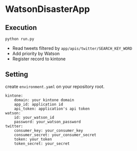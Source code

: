 # WatsonDisasterApp

## Execution

```
python run.py
```

* Read tweets filtered by `app/apis/twitter/SEARCH_KEY_WORD`
* Add priority by Watson
* Register record to kintone

## Setting

create `environment.yaml` on your repository root.

```
kintone:
    domain: your kintone domain
    app_id: application id
    api_token: application's api token
watson:
    id: your_watson_id
    password: your_watson_password
twitter:
    consumer_key: your_consumer_key
    consumer_secret: your_consumer_secret
    token: your_token
    token_secret: your_secret
```